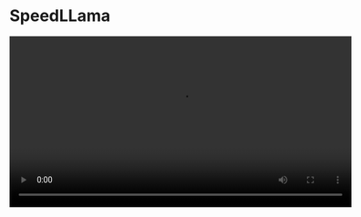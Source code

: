 # SpeedLLama
<video src="demo.webm" alt="SpeedLLama Demo" width="600" align="center">

SpeedLLama is a lightweight web server application.

## Installation and Usage

### Option 1: Direct Installation

To install and run SpeedLLama directly on your system:

1. Run the following command in your terminal:

```bash
curl -s https://raw.githubusercontent.com/ai-joe-git/speedllama/main/public/speedllama_installer.sh | bash
```

2. This will download and run the SpeedLLama installer, which will set up the necessary files and start the server.

3. Once the installation is complete, you should see a message indicating that the SpeedLLama server is running at `http://localhost:3000`.

### Option 2: Using Docker

To run SpeedLLama in a Docker container:

1. Make sure you have Docker installed on your system.

2. Clone this repository:

```bash
git clone https://github.com/ai-joe-git/speedllama.git
cd speedllama
```

3. Build the Docker image:

```bash
docker build -t speedllama .
```

4. Run the container:

```bash
docker run -p 3000:3000 speedllama
```

5. The SpeedLLama server will now be accessible at `http://localhost:3000`.

## Features

- Simple Express.js server
- Serves static files from the `public` directory
- Easy to install and run

## Requirements

- Node.js (for direct installation)
- Docker (for containerized deployment)

## Contributing

Contributions are welcome! Please feel free to submit a Pull Request.

## License

[MIT License](LICENSE)

